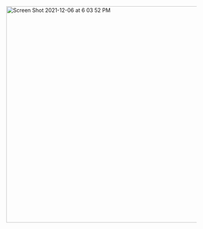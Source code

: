 <img width="573" alt="Screen Shot 2021-12-06 at 6 03 52 PM" src="https://user-images.githubusercontent.com/27160394/144826875-74ed825f-cb13-4de9-97ff-7d2c4ddab442.png">

